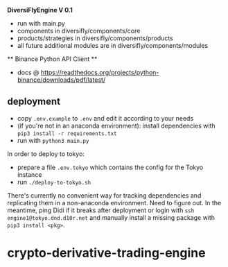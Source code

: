 **DiversiFlyEngine V 0.1**


- run with main.py
- components in diversifly/components/core
- products/strategies in diversifly/components/products
- all future additional modules are in diversifly/components/modules

** Binance Python API Client **
- docs @ https://readthedocs.org/projects/python-binance/downloads/pdf/latest/ 

## deployment

* copy `.env.example` to `.env` and edit it according to your needs
* (if you're not in an anaconda environment): install dependencies with `pip3 install -r requirements.txt`
* run with `python3 main.py`

In order to deploy to tokyo:
* prepare a file `.env.tokyo` which contains the config for the Tokyo instance
* run `./deploy-to-tokyo.sh`

There's currently no convenient way for tracking dependencies and replicating them in a non-anaconda environment. Need to figure out.
In the meantime, ping Didi if it breaks after deployment or login with `ssh engine1@tokyo.dnd.d10r.net` and manually install a missing package with `pip3 install <pkg>`.
# crypto-derivative-trading-engine
